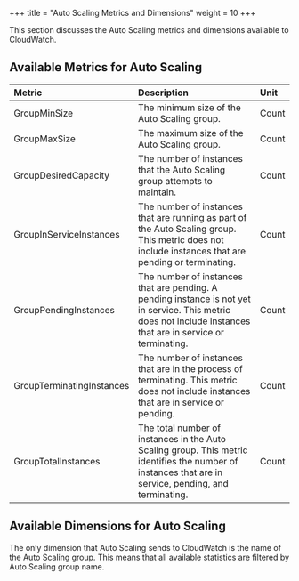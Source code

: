 +++
title = "Auto Scaling Metrics and Dimensions"
weight = 10
+++

This section discusses the Auto Scaling metrics and dimensions available to CloudWatch. 


## Available Metrics for Auto Scaling


| Metric | Description | Unit | 
|  :---- |  :---- |  :---- | 
| GroupMinSize | The minimum size of the Auto Scaling group. | Count | 
| GroupMaxSize | The maximum size of the Auto Scaling group. | Count | 
| GroupDesiredCapacity | The number of instances that the Auto Scaling group attempts to maintain. | Count | 
| GroupInServiceInstances | The number of instances that are running as part of the Auto Scaling group. This metric does not include instances that are pending or terminating. | Count | 
| GroupPendingInstances | The number of instances that are pending. A pending instance is not yet in service. This metric does not include instances that are in service or terminating. | Count | 
| GroupTerminatingInstances | The number of instances that are in the process of terminating. This metric does not include instances that are in service or pending. | Count | 
| GroupTotalInstances | The total number of instances in the Auto Scaling group. This metric identifies the number of instances that are in service, pending, and terminating. | Count | 


## Available Dimensions for Auto Scaling
The only dimension that Auto Scaling sends to CloudWatch is the name of the Auto Scaling group. This means that all available statistics are filtered by Auto Scaling group name. 

